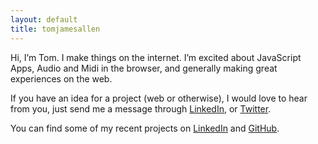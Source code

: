 ```yaml
---
layout: default
title: tomjamesallen
---
```



Hi, I’m Tom. I make things on the internet. I’m excited about JavaScript Apps, Audio and Midi in the browser, and generally making great experiences on the web.

If you have an idea for a project (web or otherwise), I would love to hear from you, just send me a message through [LinkedIn][LinkedIn], or [Twitter][Twitter].

You can find some of my recent projects on [LinkedIn][LinkedIn] and [GitHub][GitHub].

[LinkedIn]: https://uk.linkedin.com/in/tom-allen-6ba20b57
[GitHub]: https://github.com/tomjamesallen
[Twitter]: https://twitter.com/_tomjamesallen